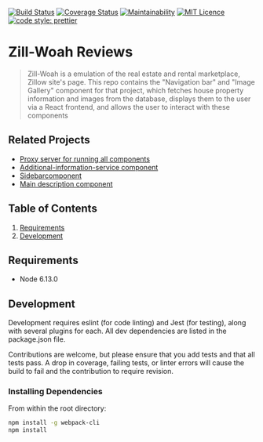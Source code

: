 [![Build Status](https://travis-ci.org/prettier/prettier.svg?branch=master)](https://travis-ci.org/prettier/prettier)
[![Coverage Status](https://coveralls.io/repos/github/FrontEndCapstone/Reviews/badge.svg?branch=master&service=github)](https://coveralls.io/github/FrontEndCapstone/Reviews?branch=master)
[![Maintainability](https://api.codeclimate.com/v1/badges/29769fb0f8f18fe5fcda/maintainability)](https://codeclimate.com/github/FrontEndCapstone/Reviews/maintainability)
[![MIT Licence](https://badges.frapsoft.com/os/mit/mit.svg?v=103)](https://opensource.org/licenses/mit-license.php)
[![code style: prettier](https://img.shields.io/badge/code_style-prettier-ff69b4.svg?style=flat-square)](https://github.com/prettier/prettier)

# Zill-Woah Reviews

> Zill-Woah is a emulation of the real estate and rental marketplace, Zillow site's page.  This repo contains the "Navigation bar" and "Image Gallery" component for that project, which fetches house property information and images from the database, displays them to the user via a React frontend, and allows the user to interact with these components

## Related Projects

  - [Proxy server for running all components](https://github.com/Only-the-Best/Jack-Li-Proxy)
  - [Additional-information-service component](https://github.com/Only-the-Best/additional-information-service)
  - [Sidebarcomponent](https://github.com/Only-the-Best/sidebar-service)
  - [Main description component](https://github.com/Only-the-Best/Main-Desc-Service)

## Table of Contents

1. [Requirements](#requirements)
1. [Development](#development)

## Requirements

- Node 6.13.0

## Development

Development requires eslint (for code linting) and Jest (for testing), along with several plugins for each.  All dev dependencies are listed in the package.json file.

Contributions are welcome, but please ensure that you add tests and that all tests pass.  A drop in coverage, failing tests, or linter errors will cause the build to fail and the contribution to require revision.

### Installing Dependencies

From within the root directory:

```sh
npm install -g webpack-cli
npm install
```

